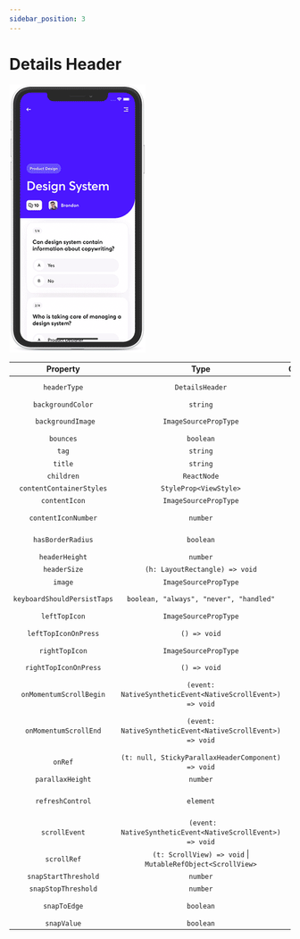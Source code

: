 ```yaml
---
sidebar_position: 3
---
```


# Details Header

![Details Header Gif](../../static/img/assets/readme_Details.gif)

|          Property           |                              Type                               | Optional |                                  Default                                   |                                          Description                                          |
| :-------------------------: | :-------------------------------------------------------------: | :------: | :------------------------------------------------------------------------: | :-------------------------------------------------------------------------------------------: |
|        `headerType`         |                         `DetailsHeader`                         |   Yes    |                               `TabbedHeader`                               |                                Set header type to TabbedHeader                                |
|      `backgroundColor`      |                            `string`                             |   Yes    |                                `'#1ca75d'`                                 |                                    Header background color                                    |
|     ` backgroundImage`      |                      `ImageSourcePropType`                      |   Yes    |                                                                            |                                Header background image source                                 |
|          `bounces`          |                            `boolean`                            |   Yes    |                                   `true`                                   |                                Allow scroll view bounces (IOS)                                |
|            `tag`            |                            `string`                             |   Yes    |                                                                            |                                     Sets header tag name                                      |
|           `title`           |                            `string`                             |   Yes    |                                                                            |                                       Sets header title                                       |
|         `children`          |                           `ReactNode`                           |   Yes    |                                                                            |                               Render content inside ScrollView                                |
|  `contentContainerStyles`   |                     `StyleProp<ViewStyle>`                      |   Yes    |                                                                            |                                  Set scroll view body styles                                  |
|        `contentIcon`        |                      `ImageSourcePropType`                      |   Yes    |                                                                            |                                       Sets content icon                                       |
|     `contentIconNumber`     |                            `number`                             |   Yes    |                                                                            |                          Sets amount of cards shown on content icon                           |
|      `hasBorderRadius`      |                            `boolean`                            |   Yes    |                                   `true`                                   |                          Adds radius to header's right bottom border                          |
|       `headerHeight`        |                            `number`                             |   Yes    |              `ifIphoneX(92, constants.responsiveHeight(13))`               |                                       Set header height                                       |
|        `headerSize`         |                 `(h: LayoutRectangle) => void`                  |   Yes    |             Handler that is called when header's size changes              |
|           `image`           |                      `ImageSourcePropType`                      |   Yes    |                                                                            |                                       Sets header image                                       |
| `keyboardShouldPersistTaps` |             `boolean, "always", "never", "handled"`             |   Yes    |                                                                            |                               Set keyboard persist taps method                                |
|        `leftTopIcon`        |                      `ImageSourcePropType`                      |   Yes    |                                                                            |                                 Set icon for left top button                                  |
|    `leftTopIconOnPress`     |                          `() => void`                           |   Yes    |                                                                            |                            Define action on left top button press                             |
|       `rightTopIcon`        |                      `ImageSourcePropType`                      |   Yes    |                                                                            |                                 Set icon for right top button                                 |
|    `rightTopIconOnPress`    |                          `() => void`                           |   Yes    |                                                                            |                            Define action on right top button press                            |
|   `onMomentumScrollBegin`   |   `(event: NativeSyntheticEvent<NativeScrollEvent>) => void`    |   Yes    |                                                                            | Called when the momentum scroll starts (scroll which occurs as the ScrollView starts gliding) |
|    `onMomentumScrollEnd`    |   `(event: NativeSyntheticEvent<NativeScrollEvent>) => void`    |   Yes    |                                                                            | Called when the momentum scroll ends (scroll which occurs as the ScrollView glides to a stop) |
|           `onRef`           |       `(t: null, StickyParallaxHeaderComponent) => void`        |   Yes    |                                                                            |                         Obtain ref for StickyParallaxHeaderComponent                          |
|      `parallaxHeight`       |                            `number`                             |   Yes    | `ifIphoneX(constants.responsiveHeight(38),constants.responsiveHeight(48))` |                                  Set parallax header height                                   |
|      `refreshControl`       |                            `element`                            |   Yes    |                                                                            |           A RefreshControl component, used to provide pull-to-refresh functionality           |
|        `scrollEvent`        |   ` (event: NativeSyntheticEvent<NativeScrollEvent>) => void`   |   Yes    |                                                                            |           Fires at most once per frame during scrolling (Used in custom animations)           |
|         `scrollRef`         | `(t: ScrollView) => void` &#124; `MutableRefObject<ScrollView>` |   Yes    |                                                                            |                                   Get inner ScrollView ref                                    |
|    `snapStartThreshold`     |                            `number`                             |   Yes    |                                                                            |                               Set start value Threshold of snap                               |
|     `snapStopThreshold`     |                            `number`                             |   Yes    |                                                                            |                               Set stop value Threshold of snap                                |
|        `snapToEdge`         |                            `boolean`                            |   Yes    |                                   `true`                                   |                    Should snap header to edge when snap value is exceeded                     |
|         `snapValue`         |                            `boolean`                            |   Yes    |                          `parralax header height`                          |                               Set value where header is closed                                |

